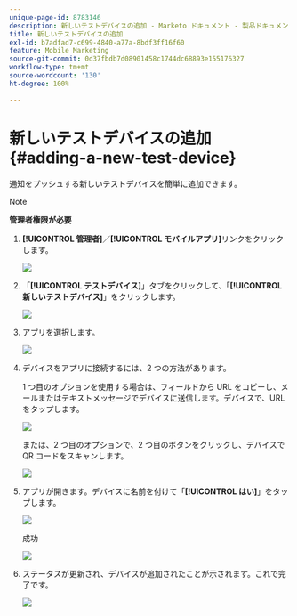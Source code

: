 ```yaml
---
unique-page-id: 8783146
description: 新しいテストデバイスの追加 - Marketo ドキュメント - 製品ドキュメント
title: 新しいテストデバイスの追加
exl-id: b7adfad7-c699-4840-a77a-8bdf3ff16f60
feature: Mobile Marketing
source-git-commit: 0d37fbdb7d08901458c1744dc68893e155176327
workflow-type: tm+mt
source-wordcount: '130'
ht-degree: 100%

---
```


# 新しいテストデバイスの追加 {#adding-a-new-test-device}

通知をプッシュする新しいテストデバイスを簡単に追加できます。

>[!NOTE]
>
>**管理者権限が必要**

1. **[!UICONTROL 管理者]**／**[!UICONTROL モバイルアプリ]**&#x200B;リンクをクリックします。

   ![](assets/image2015-7-9-14-3a33-3a12.png)

1. 「**[!UICONTROL テストデバイス]**」タブをクリックして、「**[!UICONTROL 新しいテストデバイス]**」をクリックします。

   ![](assets/image2015-7-17-17-3a4-3a52.png)

1. アプリを選択します。

   ![](assets/image2015-7-17-17-3a6-3a4.png)

1. デバイスをアプリに接続するには、2 つの方法があります。

   1 つ目のオプションを使用する場合は、フィールドから URL をコピーし、メールまたはテキストメッセージでデバイスに送信します。デバイスで、URL をタップします。

   ![](assets/image2015-7-20-11-3a27-3a2.png)

   または、2 つ目のオプションで、2 つ目のボタンをクリックし、デバイスで QR コードをスキャンします。

   ![](assets/image2015-7-17-17-3a9-3a54.png)

1. アプリが開きます。デバイスに名前を付けて「**[!UICONTROL はい]**」をタップします。

   ![](assets/image2015-7-17-17-3a31-3a23.png)

   成功

   ![](assets/image2015-7-17-17-3a33-3a5.png)

1. ステータスが更新され、デバイスが追加されたことが示されます。これで完了です。

   ![](assets/image2015-7-17-17-3a14-3a32.png)
